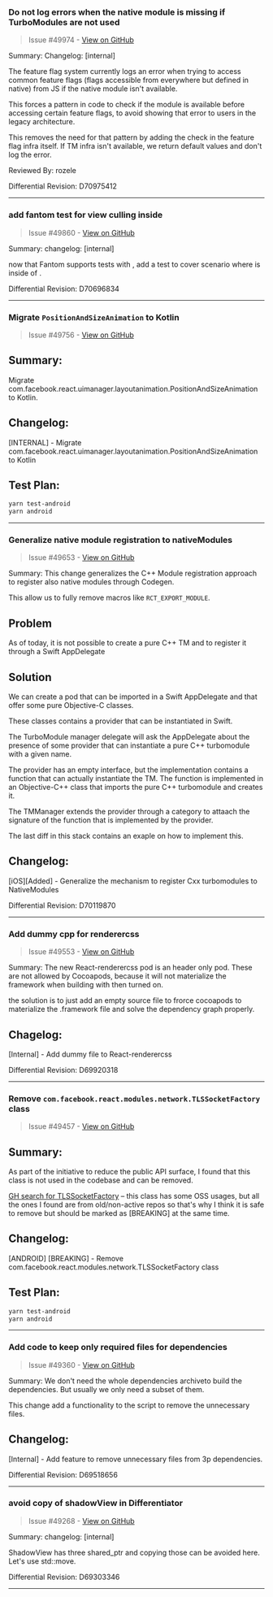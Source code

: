### Do not log errors when the native module is missing if TurboModules are not used

> Issue #49974 - [View on GitHub](https://github.com/facebook/react-native/pull/49974)

Summary:
Changelog: [internal]

The feature flag system currently logs an error when trying to access common feature flags (flags accessible from everywhere but defined in native) from JS if the native module isn't available.

This forces a pattern in code to check if the module is available before accessing certain feature flags, to avoid showing that error to users in the legacy architecture.

This removes the need for that pattern by adding the check in the feature flag infra itself. If TM infra isn't available, we return default values and don't log the error.

Reviewed By: rozele

Differential Revision: D70975412




---

### add fantom test for view culling inside <Modal />

> Issue #49860 - [View on GitHub](https://github.com/facebook/react-native/pull/49860)

Summary:
changelog: [internal]

now that Fantom supports tests with <Modal />, add a test to cover scenario where <ScrollView /> is inside of <Modal />.

Differential Revision: D70696834




---

### Migrate `PositionAndSizeAnimation` to Kotlin

> Issue #49756 - [View on GitHub](https://github.com/facebook/react-native/pull/49756)

## Summary:

Migrate com.facebook.react.uimanager.layoutanimation.PositionAndSizeAnimation to Kotlin.

## Changelog:

[INTERNAL] - Migrate com.facebook.react.uimanager.layoutanimation.PositionAndSizeAnimation to Kotlin

## Test Plan:

```bash
yarn test-android
yarn android
```

---

### Generalize native module registration to nativeModules

> Issue #49653 - [View on GitHub](https://github.com/facebook/react-native/pull/49653)

Summary:
This change generalizes the C++ Module registration approach to register also native modules through Codegen.

This allow us to fully remove macros like `RCT_EXPORT_MODULE`.

## Problem
As of today, it is not possible to create a pure C++ TM and to register it through a Swift AppDelegate

## Solution
We can create a pod that can be imported in a Swift AppDelegate and that offer some pure Objective-C classes.

These classes contains a provider that can be instantiated in Swift.

The TurboModule manager delegate will ask the AppDelegate about the presence of some provider that can instantiate a pure C++ turbomodule with a given name.

The provider has an empty interface, but the implementation contains a function that can actually instantiate the TM. The function is implemented in an Objective-C++ class that imports the pure C++ turbomodule and creates it.

The TMManager extends the provider through a category to attaach the signature of the function that is implemented by the provider.

The last diff in this stack contains an exaple on how to implement this.

## Changelog:
[iOS][Added] - Generalize the mechanism to register Cxx turbomodules to NativeModules

Differential Revision: D70119870


---

### Add dummy cpp for renderercss

> Issue #49553 - [View on GitHub](https://github.com/facebook/react-native/pull/49553)

Summary:
The new React-renderercss pod is an header only pod. These are not allowed by Cocoapods, because it will not materialize the framework when building with then turned on.

the solution is to just add an empty source file to frorce cocoapods to materialize the .framework file and solve the dependency graph properly.

## Chagelog:
[Internal] - Add dummy file to React-renderercss

Differential Revision: D69920318




---

### Remove `com.facebook.react.modules.network.TLSSocketFactory` class

> Issue #49457 - [View on GitHub](https://github.com/facebook/react-native/pull/49457)

## Summary:

As part of the initiative to reduce the public API surface, I found that this class is not used in the codebase and can be removed.

[GH search for TLSSocketFactory](https://github.com/search?type=code&q=NOT+is%3Afork+NOT+org%3Afacebook+NOT+repo%3Areact-native-tvos%2Freact-native-tvos+NOT+repo%3Anuagoz%2Freact-native+NOT+repo%3A2lambda123%2Freact-native+NOT+repo%3Abeanchips%2Ffacebookreactnative+NOT+repo%3AfabOnReact%2Freact-native-notes+NOT+user%3Ahuntie+NOT+repo%3AMaxdev18%2Fpowersync_app+NOT+repo%3Acarter-0%2Finstagram-decompiled+NOT+repo%3Am0mosenpai%2Finstadamn+NOT+repo%3AA-Star100%2FA-Star100-AUG2-2024+NOT+repo%3Alclnrd%2Fdetox-scrollview-reproductible+NOT+repo%3ADionisisChytiris%2FWorldWiseTrivia_Main+NOT+repo%3Apast3l%2Fhi2+NOT+repo%3AoneDotpy%2FCaribouQuest+NOT+repo%3Abejayoharen%2Fdailytodo+NOT+repo%3Amolangning%2Freversing-discord+NOT+repo%3AScottPrzy%2Freact-native+NOT+repo%3Agabrieldonadel%2Freact-native-visionos+NOT+repo%3AGabriel2308%2FTestes-Soft+NOT+repo%3Adawnzs03%2FflakyBuild+NOT+repo%3Acga2351%2Fcode+NOT+repo%3Astreeg%2Ftcc+com.facebook.react.modules.network.TLSSocketFactory) – this class has some OSS usages, but all the ones I found are from old/non-active repos so that's why I think it is safe to remove but should be marked as [BREAKING] at the same time.

## Changelog:

[ANDROID] [BREAKING] - Remove com.facebook.react.modules.network.TLSSocketFactory class

## Test Plan:

```sh
yarn test-android
yarn android
```


---

### Add code to keep only required files for dependencies

> Issue #49360 - [View on GitHub](https://github.com/facebook/react-native/pull/49360)

Summary:
We don't need the whole dependencies archiveto build the dependencies. But usually we only need a subset of them.

This change add a functionality to the script to remove the unnecessary files.

## Changelog:
[Internal] - Add feature to remove unnecessary files from 3p dependencies.

Differential Revision: D69518656




---

### avoid copy of shadowView in Differentiator

> Issue #49268 - [View on GitHub](https://github.com/facebook/react-native/pull/49268)

Summary:
changelog: [internal]

ShadowView has three shared_ptr and copying those can be avoided here. Let's use std::move.

Differential Revision: D69303346




---


